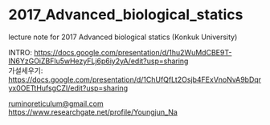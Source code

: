 # 2017_Advanced_biological_statics
lecture note for 2017 Advanced biological statics (Konkuk University)  

INTRO: https://docs.google.com/presentation/d/1hu2WuMdCBE9T-IN6YzGOiZBFlu5wHezyFLj6p6iy2yA/edit?usp=sharing  
가설세우기: https://docs.google.com/presentation/d/1ChUfQfLt2Osjb4FExVnoNvA9bDqryx0OETtHufsgCZI/edit?usp=sharing

ruminoreticulum@gmail.com  
https://www.researchgate.net/profile/Youngjun_Na
